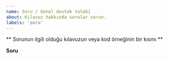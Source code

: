 ```yaml
---
name: Soru / Genel destek talebi
about: Kılavuz hakkında sorular sorun.
labels: 'soru'
---
```




** Sorunun ilgili olduğu kılavuzun veya kod örneğinin bir kısmı **
<!-- Söz konusu dosyanın veya bölümün URL'si veya yolu. Hiçbiri yoksa lütfen bunun yerine "özellik isteği" ni seçin. -->

**Soru**
<!-- Kılavuzun referans verilen bölümüyle ilgili sorunuz. -->
